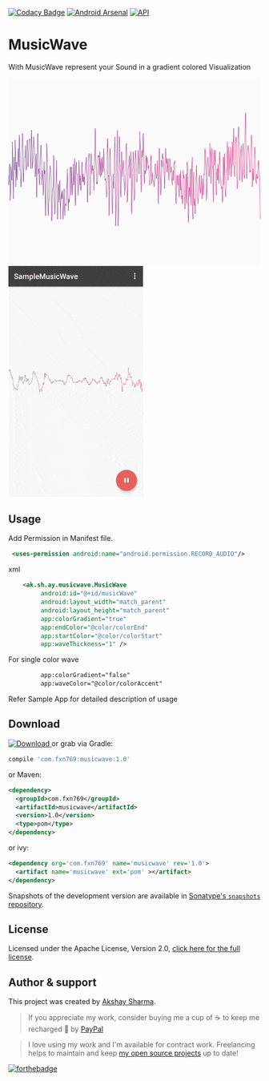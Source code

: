 [![Codacy Badge](https://api.codacy.com/project/badge/Grade/358460b4479a4068939da1cc3e72f44d)](https://app.codacy.com/app/akshay2211/MusicWave?utm_source=github.com&utm_medium=referral&utm_content=akshay2211/MusicWave&utm_campaign=Badge_Grade_Dashboard)
[![Android Arsenal](https://img.shields.io/badge/Android%20Arsenal-MusicWave-green.svg?style=flat-square)](https://android-arsenal.com/details/1/5699)
[![API](https://img.shields.io/badge/API-9%2B-blue.svg?style=flat-square)](https://android-arsenal.com/api?level=9)

# MusicWave
With MusicWave represent your Sound in a gradient colored Visualization


![](media/musicwave_image.png)
![](media/musicwave_gif.gif)


Usage
-----

Add Permission in Manifest file.
```xml
 <uses-permission android:name="android.permission.RECORD_AUDIO"/>
```
xml
```xml
    <ak.sh.ay.musicwave.MusicWave
         android:id="@+id/musicWave"
         android:layout_width="match_parent"
         android:layout_height="match_parent"
         app:colorGradient="true"
         app:endColor="@color/colorEnd"
         app:startColor="@color/colorStart"
         app:waveThickness="1" />
```
For single color wave
```xml
         app:colorGradient="false"
         app:waveColor="@color/colorAccent"
```
Refer Sample App for detailed description of usage

Download
--------

 [ ![Download](https://api.bintray.com/packages/fxn769/android_projects/Oblique/images/download.svg) ](https://bintray.com/fxn769/android_projects/MusicWave/_latestVersion)  or grab via Gradle:
```groovy
compile 'com.fxn769:musicwave:1.0'
```
or Maven:
```xml
<dependency>
  <groupId>com.fxn769</groupId>
  <artifactId>musicwave</artifactId>
  <version>1.0</version>
  <type>pom</type>
</dependency>
```
or ivy:
```xml
<dependency org='com.fxn769' name='musicwave' rev='1.0'>
  <artifact name='musicwave' ext='pom' ></artifact>
</dependency>
```

Snapshots of the development version are available in [Sonatype's `snapshots` repository][snap].




## License
Licensed under the Apache License, Version 2.0, [click here for the full license](/LICENSE.txt).

## Author & support
This project was created by [Akshay Sharma](https://akshay2211.github.io/).

> If you appreciate my work, consider buying me a cup of :coffee: to keep me recharged :metal: by [PayPal](https://www.paypal.me/akshay2211)

> I love using my work and I'm available for contract work. Freelancing helps to maintain and keep [my open source projects](https://github.com/akshay2211/) up to date!

[![forthebadge](http://forthebadge.com/images/badges/built-for-android.svg)](http://forthebadge.com)


 [snap]: https://oss.sonatype.org/content/repositories/snapshots/
